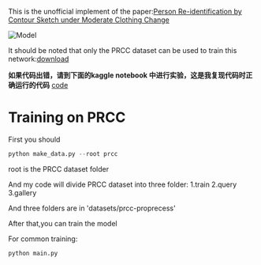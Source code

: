 This is the unofficial implement of the paper:[Person Re-identification by Contour Sketch
under Moderate Clothing Change](https://arxiv.org/abs/2002.02295)

![Model](https://github.com/sunshuofeng/MyReidProject/blob/main/images/Sketch0.PNG)


It should be noted that only the PRCC dataset can be used to train this network:[download](https://www.isee-ai.cn/~yangqize/clothing.html)


**如果代码出错，请到下面的kaggle notebook 中进行实验，这是我复现代码时正确运行的代码**
[code](https://www.kaggle.com/houssad/notebooka016ed1dbc)



# Training on PRCC
First you should 

``` python
python make_data.py --root prcc
```
root is the PRCC dataset folder

And my code will divide PRCC dataset into three folder:
1.train
2.query
3.gallery

And three folders are in 'datasets/prcc-proprecess'

After that,you can train the model


For common training:

``` python
python main.py 
```


